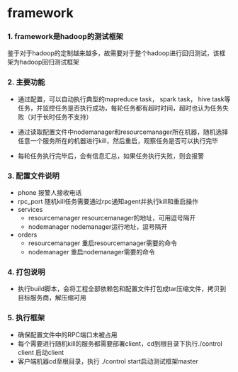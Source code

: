 # framework 
### 1. framework是hadoop的测试框架

鉴于对于hadoop的定制越来越多，故需要对于整个hadoop进行回归测试，该框架为hadoop回归测试框架 

### 2. 主要功能 		
* 通过配置，可以自动执行典型的mapreduce task， spark task， hive task等任务，并监控任务是否执行成功，每轮任务都有超时时间，超时也认为任务失败（对于长时任务不支持）
	
* 通过读取配置文件中nodemanager和resourcemanager所在机器，随机选择任意一个服务所在的机器进行kill，然后重启，观察任务是否可以执行完毕
* 每轮任务执行完毕后，会有信息汇总，如果任务执行失败，则会报警     
    
### 3. 配置文件说明
	
* phone 报警人接收电话
* rpc_port 随机kill任务需要通过rpc通知agent并执行kill和重启操作
* services
	* resourcemanager  resourcemanager的地址，可用逗号隔开
	* nodemanager    nodemanager运行地址，逗号隔开
* orders 
	* resourcemanager 重启resourcemanager需要的命令
	* nodemanager 重启nodemanager需要的命令             
### 4. 打包说明

* 执行build脚本，会将工程全部依赖包和配置文件打包成tar压缩文件，拷贝到目标服务商，解压缩可用

### 5. 执行框架     
* 确保配置文件中的RPC端口未被占用
* 每个需要进行随机kill的服务都需要部署client，cd到根目录下执行./control client 启动client
* 客户端机器cd至根目录，执行  ./control start启动测试框架master 


